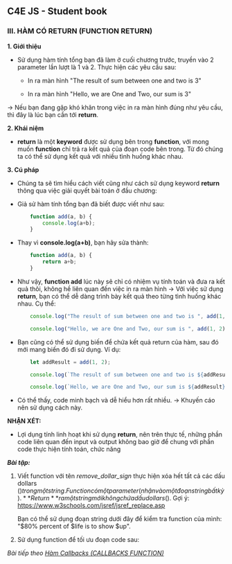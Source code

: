 ## C4E JS - Student book

### III. HÀM CÓ RETURN (FUNCTION RETURN)

**1. Giới thiệu**

-   Sử dụng hàm tính tổng bạn đã làm ở cuối chương trước, truyền vào 2 parameter lần lượt là 1 và 2. Thực hiện các yêu cầu sau:

    -   In ra màn hình "The result of sum between one and two is 3"

    -   In ra màn hình "Hello, we are One and Two, our sum is 3"

&rarr; Nếu bạn đang gặp khó khăn trong việc in ra màn hình đúng như yêu cầu, thì đây là lúc bạn cần tới **return**.

**2. Khái niệm**

-   **return** là một **keyword** được sử dụng bên trong **function**, với mong muốn **function** chỉ trả ra kết quả của đoạn code bên trong. Từ đó chúng ta có thể sử dụng kết quả với nhiều tình huống khác nhau.

**3. Cú pháp**
-   Chúng ta sẽ tìm hiểu cách viết cũng như cách sử dụng keyword **return** thông qua việc giải quyết bài toán ở đầu chương:

-   Giả sử hàm tính tổng bạn đã biết được viết như sau:

    ``` javascript
        function add(a, b) {
            console.log(a+b);
        }
    ```

-   Thay vì **console.log(a+b)**, bạn hãy sửa thành:

    ``` javascript
        function add(a, b) {
            return a+b;
        }
    ```

-   Như vậy, **function add** lúc này sẽ chỉ có nhiệm vụ tính toán và đưa ra kết quả thôi, không hề liên quan đến việc in ra màn hình &rarr; Với việc sử dụng **return**, bạn có thể dễ dàng trình bày kết quả theo từng tình huống khác nhau. Cụ thể:
    ``` javascript
        console.log("The result of sum between one and two is ", add(1, 2));

        console.log("Hello, we are One and Two, our sum is ", add(1, 2));
    ```

-   Bạn cũng có thể sử dụng biến để chứa kết quả return của hàm, sau đó mới mang biến đó đi sử dụng. Ví dụ:  
    ``` javascript
        let addResult = add(1, 2);

        console.log(`The result of sum between one and two is ${addResult}`);

        console.log(`Hello, we are One and Two, our sum is ${addResult}`);
    ```

-   Có thể thấy, code minh bạch và dễ hiểu hơn rất nhiều.
&rarr; Khuyến cáo nên sử dụng cách này.

**NHẬN XÉT:**

-   Lợi dụng tính linh hoạt khi sử dụng **return**, nên trên thực tế, những phần code liên quan đến input và output không bao giờ để chung với phần code thực hiện tính toán, chức năng

***Bài tập:***

1.  Viết function với tên *remove_dollar_sign* thực hiện xóa hết tất cả các dấu dollars ($) trong một string. Function có một parameter (nhận vào một đoạn string bất kỳ). **Return** ra một string mới không chứa dấu dollars ($).
Gợi ý: https://www.w3schools.com/jsref/jsref_replace.asp

    Bạn có thể sử dụng đoạn string dưới đây để kiểm tra function của mình:  
    "$80% percent of $life is to show $up".  

2.  Sử dụng function để tối ưu đoạn code sau:
    [](/exercise.md)

*Bài tiếp theo [Hàm Callbacks (CALLBACKS FUNCTION)](../function/function-callback.md)*